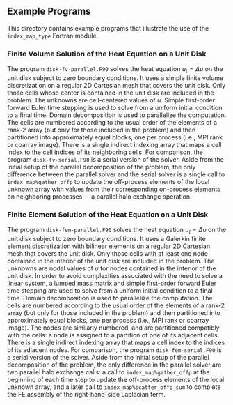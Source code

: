 ## Example Programs

This directory contains example programs that illustrate the use of the
`index_map_type` Fortran module.

### Finite Volume Solution of the Heat Equation on a Unit Disk

The program `disk-fv-parallel.F90` solves the heat equation $`u_t = \Delta u`$
on the unit disk subject to zero boundary conditions. It uses a simple finite
volume discretization on a regular 2D Cartesian mesh that covers the unit
disk. Only those cells whose center is contained in the unit disk are
included in the problem. The unknowns are cell-centered values of $`u`$.
Simple first-order forward Euler time stepping is used to solve from a
uniform initial condition to a final time. Domain decomposition is used to
parallelize the computation. The cells are numbered according to the usual
order of the elements of a rank-2 array (but only for those included in
the problem) and then partitioned into approximately equal blocks, one per
process (i.e., MPI rank or coarray image). There is a single indirect indexing
array that maps a cell index to the cell indices of its neighboring cells. For
comparison, the program `disk-fv-serial.F90` is a serial version of the solver.
Aside from the initial setup of the parallel decomposition of the problem, the
only difference between the parallel solver and the serial solver is a single
call to `index_map%gather_offp` to update the off-process elements of the local
unknown array with values from their corresponding on-process elements on
neighboring processes -- a parallel halo exchange operation.

### Finite Element Solution of the Heat Equation on a Unit Disk

The program `disk-fem-parallel.F90` solves the heat equation $`u_t = \Delta u`$
on the unit disk subject to zero boundary conditions. It uses a Galerkin finite
element discretization with bilinear elements on a regular 2D Cartesian mesh
that covers the unit disk. Only those cells with at least one node contained
in the interior of the unit disk are included in the problem. The unknowns are
nodal values of $`u`$ for nodes contained in the interior of the unit disk.
In order to avoid complexities associated with the need to solve a linear
system, a lumped mass matrix and simple first-order forward Euler time stepping
are used to solve from a uniform initial condition to a final time. Domain
decomposition is used to parallelize the computation. The cells are numbered
according to the usual order of the elements of a rank-2 array (but only for
those included in the problem) and then partitioned into approximately equal
blocks, one per process (i.e., MPI rank or coarray image). The nodes are
similarly numbered, and are partitioned compatibly with the cells: a node is
assigned to a partition of one of its adjacent cells. There is a single
indirect indexing array that maps a cell index to the indices of its adjacent
nodes. For comparison, the program `disk-fem-serial.F90` is a serial version
of the solver. Aside from the initial setup of the parallel decomposition of
the problem, the only difference in the parallel solver are two parallel halo
exchange calls: a call to `index_map%gather_offp` at the beginning of each
time step to update the off-process elements of the local unknown array, and
a later call to `index_map%scatter_offp_sum` to complete the FE assembly of
the right-hand-side Laplacian term.
